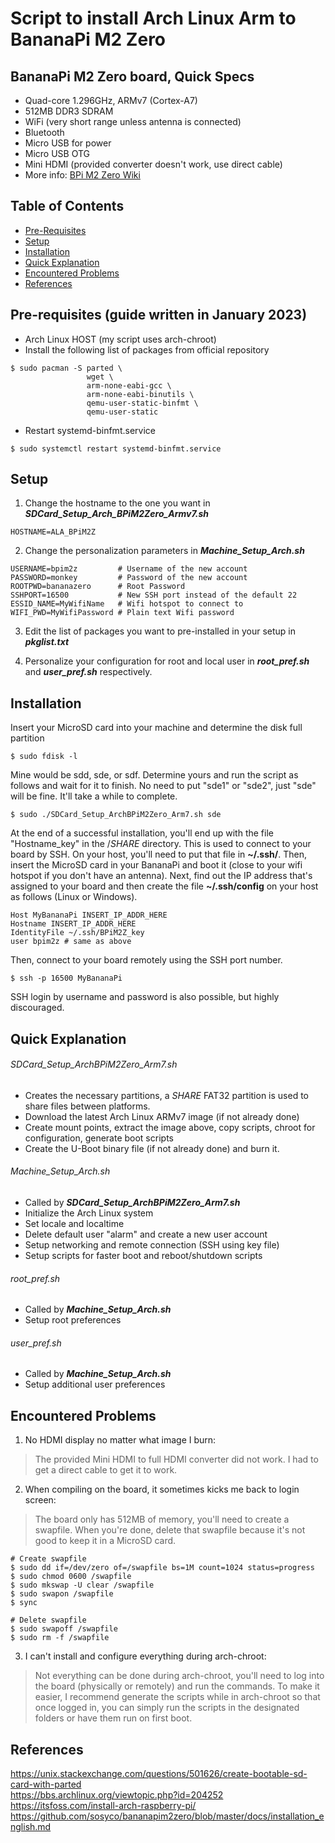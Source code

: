 # Script to install Arch Linux Arm to BananaPi M2 Zero
## BananaPi M2 Zero board, Quick Specs
* Quad-core 1.296GHz, ARMv7 (Cortex-A7)
* 512MB DDR3 SDRAM
* WiFi (very short range unless antenna is connected)
* Bluetooth
* Micro USB for power
* Micro USB OTG
* Mini HDMI (provided converter doesn't work, use direct cable)
* More info: [BPi M2 Zero Wiki](https://wiki.banana-pi.org/Banana_Pi_BPI-M2_Zero)

## Table of Contents
* [Pre-Requisites](#prerequisites)
* [Setup](#setup)
* [Installation](#installation)
* [Quick Explanation](#explanation)
* [Encountered Problems](#problems)
* [References](#references)

<a name="prerequisites"></a>
## Pre-requisites (guide written in January 2023)
* Arch Linux HOST (my script uses arch-chroot)
* Install the following list of packages from official repository
```
$ sudo pacman -S parted \
                 wget \
                 arm-none-eabi-gcc \
                 arm-none-eabi-binutils \
                 qemu-user-static-binfmt \
                 qemu-user-static
```
* Restart systemd-binfmt.service
```
$ sudo systemctl restart systemd-binfmt.service
```

<a name="setup"></a>
## Setup
1) Change the hostname to the one you want in **_SDCard\_Setup\_Arch\_BPiM2Zero\_Armv7.sh_**
```
HOSTNAME=ALA_BPiM2Z
```
2) Change the personalization parameters in **_Machine\_Setup\_Arch.sh_**
```
USERNAME=bpim2z         # Username of the new account
PASSWORD=monkey         # Password of the new account
ROOTPWD=bananazero      # Root Password
SSHPORT=16500           # New SSH port instead of the default 22
ESSID_NAME=MyWifiName   # Wifi hotspot to connect to
WIFI_PWD=MyWifiPassword # Plain text Wifi password
```
3) Edit the list of packages you want to pre-installed in your setup
   in **_pkglist.txt_**

4) Personalize your configuration for root and local user in **_root\_pref.sh_** and **_user\_pref.sh_**
   respectively.

<a name="installation"></a>
## Installation
Insert your MicroSD card into your machine and determine the disk full partition
```
$ sudo fdisk -l
```
Mine would be sdd, sde, or sdf.  Determine yours and run the script as follows
and wait for it to finish. No need to put "sde1" or "sde2", just "sde" will be fine.
It'll take a while to complete.
```
$ sudo ./SDCard_Setup_ArchBPiM2Zero_Arm7.sh sde
```
At the end of a successful installation, you'll end up with the file "Hostname\_key" in the /_SHARE_ directory. This is used to connect
to your board by SSH.  On your host, you'll need to put that file in **~/.ssh/**. Then, insert the MicroSD card in
your BananaPi and boot it (close to your wifi hotspot if you don't have an antenna). Next, find out
the IP address that's assigned to your board and then create the file **~/.ssh/config** on your host as follows (Linux or Windows).
```
Host MyBananaPi INSERT_IP_ADDR_HERE
Hostname INSERT_IP_ADDR_HERE
IdentityFile ~/.ssh/BPiM2Z_key
user bpim2z # same as above
```
Then, connect to your board remotely using the SSH port number.
```
$ ssh -p 16500 MyBananaPi
```
SSH login by username and password is also possible, but highly discouraged.

<a name="explanation"></a>
## Quick Explanation
###### SDCard\_Setup\_ArchBPiM2Zero\_Arm7.sh
* Creates the necessary partitions, a _SHARE_ FAT32 partition is used to share files between platforms.
* Download the latest Arch Linux ARMv7 image (if not already done)
* Create mount points, extract the image above, copy scripts, chroot for configuration, generate boot scripts
* Create the U-Boot binary file (if not already done) and burn it.

###### Machine\_Setup\_Arch.sh
* Called by **_SDCard\_Setup\_ArchBPiM2Zero\_Arm7.sh_**
* Initialize the Arch Linux system
* Set locale and localtime
* Delete default user "alarm" and create a new user account
* Setup networking and remote connection (SSH using key file)
* Setup scripts for faster boot and reboot/shutdown scripts

###### root\_pref.sh
* Called by **_Machine\_Setup\_Arch.sh_**
* Setup root preferences

###### user\_pref.sh
* Called by **_Machine\_Setup\_Arch.sh_**
* Setup additional user preferences

<a name="problems"></a>
## Encountered Problems
1) No HDMI display no matter what image I burn:
> The provided Mini HDMI to full HDMI converter did not work. I had to get a 
direct cable to get it to work.

2) When compiling on the board, it sometimes kicks me back to login screen:
> The board only has 512MB of memory, you'll need to create a swapfile.
When you're done, delete that swapfile because it's not good to keep it 
in a MicroSD card.
```   
# Create swapfile
$ sudo dd if=/dev/zero of=/swapfile bs=1M count=1024 status=progress
$ sudo chmod 0600 /swapfile
$ sudo mkswap -U clear /swapfile
$ sudo swapon /swapfile
$ sync

# Delete swapfile
$ sudo swapoff /swapfile
$ sudo rm -f /swapfile
```
3) I can't install and configure everything during arch-chroot:
> Not everything can be done during arch-chroot, you'll need to log into the board 
(physically or remotely) and run the commands. To make it easier, I recommend
generate the scripts while in arch-chroot so that once logged in, you can 
simply run the scripts in the designated folders or have them run on 
first boot.

<a name="references"></a>
## References
https://unix.stackexchange.com/questions/501626/create-bootable-sd-card-with-parted \
https://bbs.archlinux.org/viewtopic.php?id=204252 \
https://itsfoss.com/install-arch-raspberry-pi/ \
https://github.com/sosyco/bananapim2zero/blob/master/docs/installation_english.md
